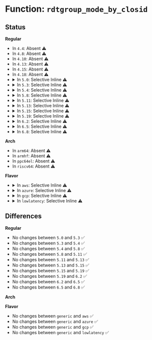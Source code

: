 # Function: <code>rdtgroup_mode_by_closid</code>

## Status
<b>Regular</b>
<ul>
<li>
In <code>4.4</code>: Absent ⚠️
</li>
<li>
In <code>4.8</code>: Absent ⚠️
</li>
<li>
In <code>4.10</code>: Absent ⚠️
</li>
<li>
In <code>4.13</code>: Absent ⚠️
</li>
<li>
In <code>4.15</code>: Absent ⚠️
</li>
<li>
In <code>4.18</code>: Absent ⚠️
</li>
<li>
<details>
<summary>In <code>5.0</code>: Selective Inline ⚠️</summary>

```c
enum rdtgrp_mode rdtgroup_mode_by_closid(int closid);
```

**Collision:** Unique Global

**Inline:** Selective

**Transformation:** False

**Instances:**

```
In arch/x86/kernel/cpu/resctrl/rdtgroup.c (ffffffff8105795f)
Location: arch/x86/kernel/cpu/resctrl/rdtgroup.c:161
Inline: True
Inline callers:
  - arch/x86/kernel/cpu/resctrl/rdtgroup.c:__rdtgroup_cbm_overlaps
  - arch/x86/kernel/cpu/resctrl/rdtgroup.c:rdt_bit_usage_show
```
**Symbols:**

```
ffffffff81057fe0-ffffffff81058027: rdtgroup_mode_by_closid (STB_GLOBAL)
```
</details>
</li>
<li>
<details>
<summary>In <code>5.3</code>: Selective Inline ⚠️</summary>

```c
enum rdtgrp_mode rdtgroup_mode_by_closid(int closid);
```

**Collision:** Unique Global

**Inline:** Selective

**Transformation:** False

**Instances:**

```
In arch/x86/kernel/cpu/resctrl/rdtgroup.c (ffffffff8105abc7)
Location: arch/x86/kernel/cpu/resctrl/rdtgroup.c:155
Inline: True
Inline callers:
  - arch/x86/kernel/cpu/resctrl/rdtgroup.c:__rdtgroup_cbm_overlaps
  - arch/x86/kernel/cpu/resctrl/rdtgroup.c:rdt_bit_usage_show
```
**Symbols:**

```
ffffffff8105b560-ffffffff8105b5a4: rdtgroup_mode_by_closid (STB_GLOBAL)
```
</details>
</li>
<li>
<details>
<summary>In <code>5.4</code>: Selective Inline ⚠️</summary>

```c
enum rdtgrp_mode rdtgroup_mode_by_closid(int closid);
```

**Collision:** Unique Global

**Inline:** Selective

**Transformation:** False

**Instances:**

```
In arch/x86/kernel/cpu/resctrl/rdtgroup.c (ffffffff8105b4b7)
Location: arch/x86/kernel/cpu/resctrl/rdtgroup.c:155
Inline: True
Inline callers:
  - arch/x86/kernel/cpu/resctrl/rdtgroup.c:__rdtgroup_cbm_overlaps
  - arch/x86/kernel/cpu/resctrl/rdtgroup.c:rdt_bit_usage_show
```
**Symbols:**

```
ffffffff8105be70-ffffffff8105beb4: rdtgroup_mode_by_closid (STB_GLOBAL)
```
</details>
</li>
<li>
<details>
<summary>In <code>5.8</code>: Selective Inline ⚠️</summary>

```c
enum rdtgrp_mode rdtgroup_mode_by_closid(int closid);
```

**Collision:** Unique Global

**Inline:** Selective

**Transformation:** False

**Instances:**

```
In arch/x86/kernel/cpu/resctrl/rdtgroup.c (ffffffff810618a2)
Location: arch/x86/kernel/cpu/resctrl/rdtgroup.c:155
Inline: True
Inline callers:
  - arch/x86/kernel/cpu/resctrl/rdtgroup.c:__init_one_rdt_domain
  - arch/x86/kernel/cpu/resctrl/rdtgroup.c:__rdtgroup_cbm_overlaps
  - arch/x86/kernel/cpu/resctrl/rdtgroup.c:rdt_bit_usage_show
```
**Symbols:**

```
ffffffff81061d00-ffffffff81061d44: rdtgroup_mode_by_closid (STB_GLOBAL)
```
</details>
</li>
<li>
<details>
<summary>In <code>5.11</code>: Selective Inline ⚠️</summary>

```c
enum rdtgrp_mode rdtgroup_mode_by_closid(int closid);
```

**Collision:** Unique Global

**Inline:** Selective

**Transformation:** False

**Instances:**

```
In arch/x86/kernel/cpu/resctrl/rdtgroup.c (ffffffff8105fcb2)
Location: arch/x86/kernel/cpu/resctrl/rdtgroup.c:155
Inline: True
Inline callers:
  - arch/x86/kernel/cpu/resctrl/rdtgroup.c:__init_one_rdt_domain
  - arch/x86/kernel/cpu/resctrl/rdtgroup.c:__rdtgroup_cbm_overlaps
  - arch/x86/kernel/cpu/resctrl/rdtgroup.c:rdt_bit_usage_show
```
**Symbols:**

```
ffffffff81060220-ffffffff81060264: rdtgroup_mode_by_closid (STB_GLOBAL)
```
</details>
</li>
<li>
<details>
<summary>In <code>5.13</code>: Selective Inline ⚠️</summary>

```c
enum rdtgrp_mode rdtgroup_mode_by_closid(int closid);
```

**Collision:** Unique Global

**Inline:** Selective

**Transformation:** False

**Instances:**

```
In arch/x86/kernel/cpu/resctrl/rdtgroup.c (ffffffff81060242)
Location: arch/x86/kernel/cpu/resctrl/rdtgroup.c:155
Inline: True
Inline callers:
  - arch/x86/kernel/cpu/resctrl/rdtgroup.c:__init_one_rdt_domain
  - arch/x86/kernel/cpu/resctrl/rdtgroup.c:__rdtgroup_cbm_overlaps
  - arch/x86/kernel/cpu/resctrl/rdtgroup.c:rdt_bit_usage_show
```
**Symbols:**

```
ffffffff81060410-ffffffff81060454: rdtgroup_mode_by_closid (STB_GLOBAL)
```
</details>
</li>
<li>
<details>
<summary>In <code>5.15</code>: Selective Inline ⚠️</summary>

```c
enum rdtgrp_mode rdtgroup_mode_by_closid(int closid);
```

**Collision:** Unique Global

**Inline:** Selective

**Transformation:** False

**Instances:**

```
In arch/x86/kernel/cpu/resctrl/rdtgroup.c (ffffffff81069376)
Location: arch/x86/kernel/cpu/resctrl/rdtgroup.c:158
Inline: True
Inline callers:
  - arch/x86/kernel/cpu/resctrl/rdtgroup.c:__init_one_rdt_domain
  - arch/x86/kernel/cpu/resctrl/rdtgroup.c:__rdtgroup_cbm_overlaps
  - arch/x86/kernel/cpu/resctrl/rdtgroup.c:rdt_bit_usage_show
```
**Symbols:**

```
ffffffff810695c0-ffffffff81069604: rdtgroup_mode_by_closid (STB_GLOBAL)
```
</details>
</li>
<li>
<details>
<summary>In <code>5.19</code>: Selective Inline ⚠️</summary>

```c
enum rdtgrp_mode rdtgroup_mode_by_closid(int closid);
```

**Collision:** Unique Global

**Inline:** Selective

**Transformation:** False

**Instances:**

```
In arch/x86/kernel/cpu/resctrl/rdtgroup.c (ffffffff810765d7)
Location: arch/x86/kernel/cpu/resctrl/rdtgroup.c:158
Inline: True
Inline callers:
  - arch/x86/kernel/cpu/resctrl/rdtgroup.c:__init_one_rdt_domain
  - arch/x86/kernel/cpu/resctrl/rdtgroup.c:__rdtgroup_cbm_overlaps
  - arch/x86/kernel/cpu/resctrl/rdtgroup.c:rdt_bit_usage_show
```
**Symbols:**

```
ffffffff81076840-ffffffff81076894: rdtgroup_mode_by_closid (STB_GLOBAL)
```
</details>
</li>
<li>
<details>
<summary>In <code>6.2</code>: Selective Inline ⚠️</summary>

```c
enum rdtgrp_mode rdtgroup_mode_by_closid(int closid);
```

**Collision:** Unique Global

**Inline:** Selective

**Transformation:** False

**Instances:**

```
In arch/x86/kernel/cpu/resctrl/rdtgroup.c (ffffffff8108709f)
Location: arch/x86/kernel/cpu/resctrl/rdtgroup.c:158
Inline: True
Inline callers:
  - arch/x86/kernel/cpu/resctrl/rdtgroup.c:__init_one_rdt_domain
  - arch/x86/kernel/cpu/resctrl/rdtgroup.c:__rdtgroup_cbm_overlaps
  - arch/x86/kernel/cpu/resctrl/rdtgroup.c:rdt_bit_usage_show
```
**Symbols:**

```
ffffffff81087310-ffffffff81087364: rdtgroup_mode_by_closid (STB_GLOBAL)
```
</details>
</li>
<li>
<details>
<summary>In <code>6.5</code>: Selective Inline ⚠️</summary>

```c
enum rdtgrp_mode rdtgroup_mode_by_closid(int closid);
```

**Collision:** Unique Global

**Inline:** Selective

**Transformation:** False

**Instances:**

```
In arch/x86/kernel/cpu/resctrl/rdtgroup.c (ffffffff81089f4f)
Location: arch/x86/kernel/cpu/resctrl/rdtgroup.c:171
Inline: True
Inline callers:
  - arch/x86/kernel/cpu/resctrl/rdtgroup.c:__init_one_rdt_domain
  - arch/x86/kernel/cpu/resctrl/rdtgroup.c:__rdtgroup_cbm_overlaps
  - arch/x86/kernel/cpu/resctrl/rdtgroup.c:rdt_bit_usage_show
```
**Symbols:**

```
ffffffff8108a270-ffffffff8108a2c4: rdtgroup_mode_by_closid (STB_GLOBAL)
```
</details>
</li>
<li>
<details>
<summary>In <code>6.8</code>: Selective Inline ⚠️</summary>

```c
enum rdtgrp_mode rdtgroup_mode_by_closid(int closid);
```

**Collision:** Unique Global

**Inline:** Selective

**Transformation:** False

**Instances:**

```
In arch/x86/kernel/cpu/resctrl/rdtgroup.c (ffffffff8109106f)
Location: arch/x86/kernel/cpu/resctrl/rdtgroup.c:176
Inline: True
Inline callers:
  - arch/x86/kernel/cpu/resctrl/rdtgroup.c:__init_one_rdt_domain
  - arch/x86/kernel/cpu/resctrl/rdtgroup.c:__rdtgroup_cbm_overlaps
  - arch/x86/kernel/cpu/resctrl/rdtgroup.c:rdt_bit_usage_show
```
**Symbols:**

```
ffffffff81091390-ffffffff810913e4: rdtgroup_mode_by_closid (STB_GLOBAL)
```
</details>
</li>
</ul>
<b>Arch</b>
<ul>
<li>
In <code>arm64</code>: Absent ⚠️
</li>
<li>
In <code>armhf</code>: Absent ⚠️
</li>
<li>
In <code>ppc64el</code>: Absent ⚠️
</li>
<li>
In <code>riscv64</code>: Absent ⚠️
</li>
</ul>
<b>Flavor</b>
<ul>
<li>
<details>
<summary>In <code>aws</code>: Selective Inline ⚠️</summary>

```c
enum rdtgrp_mode rdtgroup_mode_by_closid(int closid);
```

**Collision:** Unique Global

**Inline:** Selective

**Transformation:** False

**Instances:**

```
In arch/x86/kernel/cpu/resctrl/rdtgroup.c (ffffffff8105b037)
Location: arch/x86/kernel/cpu/resctrl/rdtgroup.c:155
Inline: True
Inline callers:
  - arch/x86/kernel/cpu/resctrl/rdtgroup.c:__rdtgroup_cbm_overlaps
  - arch/x86/kernel/cpu/resctrl/rdtgroup.c:rdt_bit_usage_show
```
**Symbols:**

```
ffffffff8105b9f0-ffffffff8105ba34: rdtgroup_mode_by_closid (STB_GLOBAL)
```
</details>
</li>
<li>
<details>
<summary>In <code>azure</code>: Selective Inline ⚠️</summary>

```c
enum rdtgrp_mode rdtgroup_mode_by_closid(int closid);
```

**Collision:** Unique Global

**Inline:** Selective

**Transformation:** False

**Instances:**

```
In arch/x86/kernel/cpu/resctrl/rdtgroup.c (ffffffff8104b1c7)
Location: arch/x86/kernel/cpu/resctrl/rdtgroup.c:155
Inline: True
Inline callers:
  - arch/x86/kernel/cpu/resctrl/rdtgroup.c:__rdtgroup_cbm_overlaps
  - arch/x86/kernel/cpu/resctrl/rdtgroup.c:rdt_bit_usage_show
```
**Symbols:**

```
ffffffff8104bbc0-ffffffff8104bc04: rdtgroup_mode_by_closid (STB_GLOBAL)
```
</details>
</li>
<li>
<details>
<summary>In <code>gcp</code>: Selective Inline ⚠️</summary>

```c
enum rdtgrp_mode rdtgroup_mode_by_closid(int closid);
```

**Collision:** Unique Global

**Inline:** Selective

**Transformation:** False

**Instances:**

```
In arch/x86/kernel/cpu/resctrl/rdtgroup.c (ffffffff8105b467)
Location: arch/x86/kernel/cpu/resctrl/rdtgroup.c:155
Inline: True
Inline callers:
  - arch/x86/kernel/cpu/resctrl/rdtgroup.c:__rdtgroup_cbm_overlaps
  - arch/x86/kernel/cpu/resctrl/rdtgroup.c:rdt_bit_usage_show
```
**Symbols:**

```
ffffffff8105be20-ffffffff8105be64: rdtgroup_mode_by_closid (STB_GLOBAL)
```
</details>
</li>
<li>
<details>
<summary>In <code>lowlatency</code>: Selective Inline ⚠️</summary>

```c
enum rdtgrp_mode rdtgroup_mode_by_closid(int closid);
```

**Collision:** Unique Global

**Inline:** Selective

**Transformation:** False

**Instances:**

```
In arch/x86/kernel/cpu/resctrl/rdtgroup.c (ffffffff8105c927)
Location: arch/x86/kernel/cpu/resctrl/rdtgroup.c:155
Inline: True
Inline callers:
  - arch/x86/kernel/cpu/resctrl/rdtgroup.c:__rdtgroup_cbm_overlaps
  - arch/x86/kernel/cpu/resctrl/rdtgroup.c:rdt_bit_usage_show
```
**Symbols:**

```
ffffffff8105d310-ffffffff8105d354: rdtgroup_mode_by_closid (STB_GLOBAL)
```
</details>
</li>
</ul>

## Differences
<b>Regular</b>
<ul>
<li>
No changes between <code>5.0</code> and <code>5.3</code> ✅
</li>
<li>
No changes between <code>5.3</code> and <code>5.4</code> ✅
</li>
<li>
No changes between <code>5.4</code> and <code>5.8</code> ✅
</li>
<li>
No changes between <code>5.8</code> and <code>5.11</code> ✅
</li>
<li>
No changes between <code>5.11</code> and <code>5.13</code> ✅
</li>
<li>
No changes between <code>5.13</code> and <code>5.15</code> ✅
</li>
<li>
No changes between <code>5.15</code> and <code>5.19</code> ✅
</li>
<li>
No changes between <code>5.19</code> and <code>6.2</code> ✅
</li>
<li>
No changes between <code>6.2</code> and <code>6.5</code> ✅
</li>
<li>
No changes between <code>6.5</code> and <code>6.8</code> ✅
</li>
</ul>
<b>Arch</b>
<ul>
</ul>
<b>Flavor</b>
<ul>
<li>
No changes between <code>generic</code> and <code>aws</code> ✅
</li>
<li>
No changes between <code>generic</code> and <code>azure</code> ✅
</li>
<li>
No changes between <code>generic</code> and <code>gcp</code> ✅
</li>
<li>
No changes between <code>generic</code> and <code>lowlatency</code> ✅
</li>
</ul>
